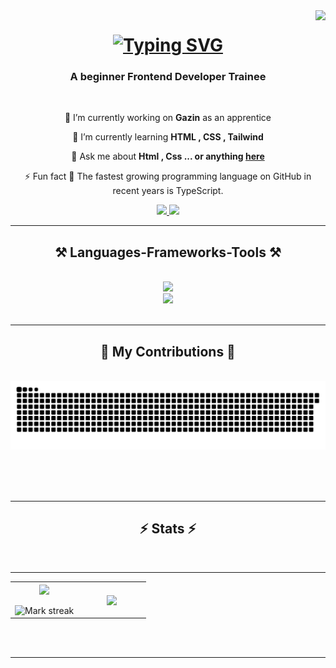 <img align="right" src="https://visitor-badge.laobi.icu/badge?page_id=wh1teened.wh1teened" />

<h1 align="center">
<a href="https://git.io/typing-svg"><img src="https://readme-typing-svg.herokuapp.com?font=Fira+Code&weight=550&letterSpacing=2px&duration=3250&pause=1000&color=FF8956&center=true&vCenter=true&width=435&lines=Hello!+My+name+is+Erick+%F0%9F%91%8B;I'm+20+years+old+%F0%9F%8E%82;Welcome+to+my+GitHub+%F0%9F%92%BB%E2%9C%A8;Happy+coding!+%F0%9F%92%BB%F0%9F%9A%80" alt="Typing SVG" /></a>
</h1>

<h3 align="center">A beginner Frontend Developer Trainee</h3>

<br/>

<div align="center">
 
 🔭 I’m currently working on **Gazin** as an apprentice
 
 🌱 I’m currently learning **HTML , CSS , Tailwind**

💬 Ask me about **Html , Css ... or anything [here](https://github.com/wh1teened/wh1teened/issues/1)**

⚡ Fun fact 🚀 The fastest growing programming language on GitHub in recent years is TypeScript.

 </div>
 
 <div align="center"> 
  <a href="mailto:am.ranjbr.ir@gmail.com">
    <img src="https://img.shields.io/badge/Gmail-333333?style=for-the-badge&logo=gmail&logoColor=red" />
  </a>
  <a href="https://www.linkedin.com/in/erick-vessoli-39418b380/" target="_blank">
    <img src="https://img.shields.io/badge/LinkedIn-0077B5?style=for-the-badge&logo=linkedin&logoColor=white" target="_blank" />
  </a>
</div>

<hr>

<h2 align="center">⚒️ Languages-Frameworks-Tools ⚒️</h2>
<br/>
<div align="center">
    <img src="https://skillicons.dev/icons?i=html,css,tailwind,github,git" /><br>
    <img src="https://skillicons.dev/icons?i=vscode,twitter,windows,linkedin,discord" /><br>
</div>

<br/>
<hr/>

<div align="center">
  <h2>🐍 My Contributions 🐍</h2>
  <br>

 
<img alt="snake eating my contributions" src="https://github.com/wh1teened/wh1teened/blob/blob/github-user-contribution.svg" />
  
  <br/><br/><br/>
</div>

<hr/>
 <h2 align="center">⚡ Stats ⚡</h2>
<br>
<div align=center>

<!--- stats & Trophy (start) -->
<p align="center">
  <!--- stats (start) -->
<table align="center">
<tr border="none">
<td width="50%" align="center">
  
  <img  align="center"  src="https://github-readme-stats.vercel.app/api?username=wh1teened&theme=dark&show_icons=true&count_private=true" />
  <br></br>
  <img  title="🔥 Get streak stats for your profile at git.io/streak-stats" alt="Mark streak" src="https://github-readme-streak-stats.herokuapp.com/?user=wh1teened&theme=dark&hide_border=false" /> 
</td>

<td width="50%" align="center">

  <img  align="center"  src="https://github-readme-stats.anuraghazra1.vercel.app/api/top-langs/?username=wh1teened&theme=dark&hide_border=false&no-bg=true&no-frame=true&langs_count=10"/>
  
  </td>
</tr>
<div align="center">

</div>

<hr>
</table>
<!--- stats (end) -->
</div>

<br/><br/>

<hr/>

<br/>


